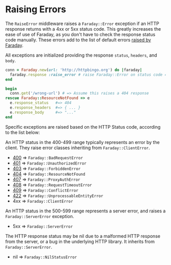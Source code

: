 # Raising Errors

The `RaiseError` middleware raises a `Faraday::Error` exception if an HTTP
response returns with a 4xx or 5xx status code.
This greatly increases the ease of use of Faraday, as you don't have to check
the response status code manually.
These errors add to the list of default errors [raised by Faraday](getting-started/errors.md).

All exceptions are initialized providing the response `status`, `headers`, and `body`.

```ruby
conn = Faraday.new(url: 'http://httpbingo.org') do |faraday|
  faraday.response :raise_error # raise Faraday::Error on status code 4xx or 5xx
end

begin
  conn.get('/wrong-url') # => Assume this raises a 404 response
rescue Faraday::ResourceNotFound => e
  e.response_status   #=> 404
  e.response_headers  #=> { ... }
  e.response_body     #=> "..."
end
```

Specific exceptions are raised based on the HTTP Status code, according to the list below:

An HTTP status in the 400-499 range typically represents an error
by the client. They raise error classes inheriting from `Faraday::ClientError`.

* [400](https://developer.mozilla.org/en-US/docs/Web/HTTP/Status/400) => `Faraday::BadRequestError`
* [401](https://developer.mozilla.org/en-US/docs/Web/HTTP/Status/401) => `Faraday::UnauthorizedError`
* [403](https://developer.mozilla.org/en-US/docs/Web/HTTP/Status/403) => `Faraday::ForbiddenError`
* [404](https://developer.mozilla.org/en-US/docs/Web/HTTP/Status/404) => `Faraday::ResourceNotFound`
* [407](https://developer.mozilla.org/en-US/docs/Web/HTTP/Status/407) => `Faraday::ProxyAuthError`
* [408](https://developer.mozilla.org/en-US/docs/Web/HTTP/Status/408) => `Faraday::RequestTimeoutError`
* [409](https://developer.mozilla.org/en-US/docs/Web/HTTP/Status/409) => `Faraday::ConflictError`
* [422](https://developer.mozilla.org/en-US/docs/Web/HTTP/Status/422) => `Faraday::UnprocessableEntityError`
* 4xx => `Faraday::ClientError`

An HTTP status in the 500-599 range represents a server error, and raises a
`Faraday::ServerError` exception.

* 5xx => `Faraday::ServerError`

The HTTP response status may be nil due to a malformed HTTP response from the
server, or a bug in the underlying HTTP library. It inherits from
`Faraday::ServerError`.

* nil => `Faraday::NilStatusError`
